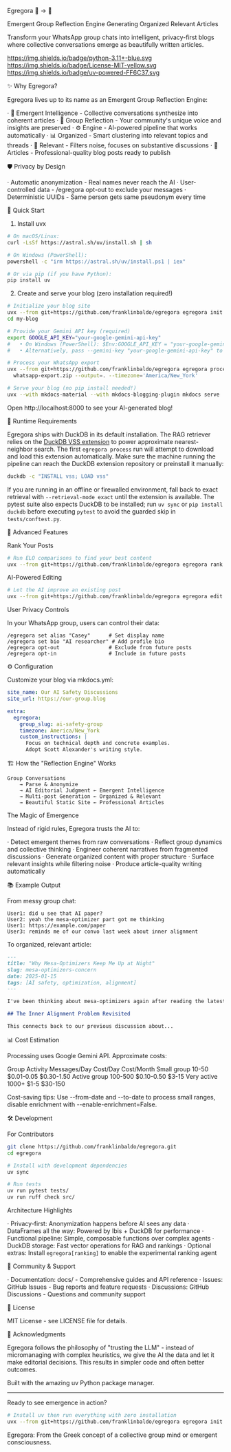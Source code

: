 Egregora 🤖 → 📝

Emergent Group Reflection Engine Generating Organized Relevant Articles

Transform your WhatsApp group chats into intelligent, privacy-first blogs where collective conversations emerge as beautifully written articles.

https://img.shields.io/badge/python-3.11+-blue.svg
https://img.shields.io/badge/License-MIT-yellow.svg
https://img.shields.io/badge/uv-powered-FF6C37.svg

✨ Why Egregora?

Egregora lives up to its name as an Emergent Group Reflection Engine:

· 🧠 Emergent Intelligence - Collective conversations synthesize into coherent articles
· 👥 Group Reflection - Your community's unique voice and insights are preserved
· ⚙️ Engine - AI-powered pipeline that works automatically
· 📊 Organized - Smart clustering into relevant topics and threads
· 🎯 Relevant - Filters noise, focuses on substantive discussions
· 📝 Articles - Professional-quality blog posts ready to publish

🛡️ Privacy by Design

· Automatic anonymization - Real names never reach the AI
· User-controlled data - /egregora opt-out to exclude your messages
· Deterministic UUIDs - Same person gets same pseudonym every time

🚀 Quick Start

1. Install uvx

```bash
# On macOS/Linux:
curl -LsSf https://astral.sh/uv/install.sh | sh

# On Windows (PowerShell):
powershell -c "irm https://astral.sh/uv/install.ps1 | iex"

# Or via pip (if you have Python):
pip install uv
```

2. Create and serve your blog (zero installation required!)

```bash
# Initialize your blog site
uvx --from git+https://github.com/franklinbaldo/egregora egregora init my-blog
cd my-blog

# Provide your Gemini API key (required)
export GOOGLE_API_KEY="your-google-gemini-api-key"
#   • On Windows (PowerShell): $Env:GOOGLE_API_KEY = "your-google-gemini-api-key"
#   • Alternatively, pass --gemini-key "your-google-gemini-api-key" to the command below

# Process your WhatsApp export
uvx --from git+https://github.com/franklinbaldo/egregora egregora process \
  whatsapp-export.zip --output=. --timezone='America/New_York'

# Serve your blog (no pip install needed!)
uvx --with mkdocs-material --with mkdocs-blogging-plugin mkdocs serve
```

Open http://localhost:8000 to see your AI-generated blog!

🧩 Runtime Requirements

Egregora ships with DuckDB in its default installation. The RAG retriever relies on the
[DuckDB VSS extension](https://duckdb.org/docs/extensions/vss.html) to power approximate
nearest-neighbor search. The first `egregora process` run will attempt to download and load
this extension automatically. Make sure the machine running the pipeline can reach the DuckDB
extension repository or preinstall it manually:

```bash
duckdb -c "INSTALL vss; LOAD vss"
```

If you are running in an offline or firewalled environment, fall back to exact retrieval with
`--retrieval-mode exact` until the extension is available. The pytest suite also expects DuckDB
to be installed; run `uv sync` or `pip install duckdb` before executing `pytest` to avoid the
guarded skip in `tests/conftest.py`.

🎪 Advanced Features

Rank Your Posts

```bash
# Run ELO comparisons to find your best content
uvx --from git+https://github.com/franklinbaldo/egregora egregora rank --site-dir=. --comparisons=50
```

AI-Powered Editing

```bash
# Let the AI improve an existing post
uvx --from git+https://github.com/franklinbaldo/egregora egregora edit posts/2025-01-15-ai-safety.md
```

User Privacy Controls

In your WhatsApp group, users can control their data:

```
/egregora set alias "Casey"      # Set display name
/egregora set bio "AI researcher" # Add profile bio
/egregora opt-out                # Exclude from future posts
/egregora opt-in                 # Include in future posts
```

⚙️ Configuration

Customize your blog via mkdocs.yml:

```yaml
site_name: Our AI Safety Discussions
site_url: https://our-group.blog

extra:
  egregora:
    group_slug: ai-safety-group
    timezone: America/New_York
    custom_instructions: |
      Focus on technical depth and concrete examples.
      Adopt Scott Alexander's writing style.
```

🏗️ How the "Reflection Engine" Works

```
Group Conversations
    → Parse & Anonymize
    → AI Editorial Judgment ← Emergent Intelligence
    → Multi-post Generation ← Organized & Relevant
    → Beautiful Static Site ← Professional Articles
```

The Magic of Emergence

Instead of rigid rules, Egregora trusts the AI to:

· Detect emergent themes from raw conversations
· Reflect group dynamics and collective thinking
· Engineer coherent narratives from fragmented discussions
· Generate organized content with proper structure
· Surface relevant insights while filtering noise
· Produce article-quality writing automatically

📚 Example Output

From messy group chat:

```
User1: did u see that AI paper?
User2: yeah the mesa-optimizer part got me thinking
User1: https://example.com/paper
User3: reminds me of our convo last week about inner alignment
```

To organized, relevant article:

```markdown
---
title: "Why Mesa-Optimizers Keep Me Up at Night"
slug: mesa-optimizers-concern
date: 2025-01-15
tags: [AI safety, optimization, alignment]
---

I've been thinking about mesa-optimizers again after reading the latest paper on...

## The Inner Alignment Problem Revisited

This connects back to our previous discussion about...
```

📊 Cost Estimation

Processing uses Google Gemini API. Approximate costs:

Group Activity Messages/Day Cost/Day Cost/Month
Small group 10-50 $0.01-0.05 $0.30-1.50
Active group 100-500 $0.10-0.50 $3-15
Very active 1000+ $1-5 $30-150

Cost-saving tips: Use --from-date and --to-date to process small ranges, disable enrichment with --enable-enrichment=False.

🛠️ Development

For Contributors

```bash
git clone https://github.com/franklinbaldo/egregora.git
cd egregora

# Install with development dependencies
uv sync

# Run tests
uv run pytest tests/
uv run ruff check src/
```

Architecture Highlights

· Privacy-first: Anonymization happens before AI sees any data
· DataFrames all the way: Powered by Ibis + DuckDB for performance
· Functional pipeline: Simple, composable functions over complex agents
· DuckDB storage: Fast vector operations for RAG and rankings
· Optional extras: Install `egregora[ranking]` to enable the experimental ranking agent

🤝 Community & Support

· Documentation: docs/ - Comprehensive guides and API reference
· Issues: GitHub Issues - Bug reports and feature requests
· Discussions: GitHub Discussions - Questions and community support

📄 License

MIT License - see LICENSE file for details.

🙏 Acknowledgments

Egregora follows the philosophy of "trusting the LLM" - instead of micromanaging with complex heuristics, we give the AI the data and let it make editorial decisions. This results in simpler code and often better outcomes.

Built with the amazing uv Python package manager.

---

Ready to see emergence in action?

```bash
# Install uv then run everything with zero installation
uvx --from git+https://github.com/franklinbaldo/egregora egregora init my-blog
```

Egregora: From the Greek concept of a collective group mind or emergent consciousness.
